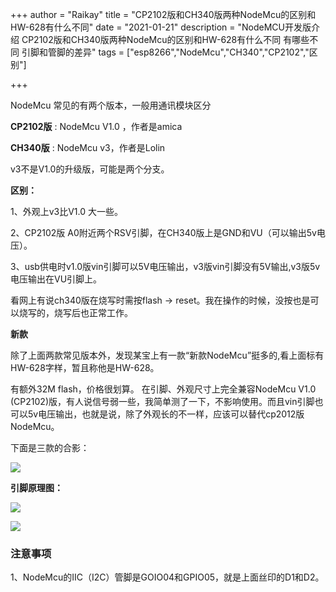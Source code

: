 +++
author = "Raikay"
title = "CP2102版和CH340版两种NodeMcu的区别和HW-628有什么不同"
date = "2021-01-21"
description = "NodeMCU开发版介绍  CP2102版和CH340版两种NodeMcu的区别和HW-628有什么不同   有哪些不同  引脚和管脚的差异"
tags = ["esp8266","NodeMcu","CH340","CP2102","区别"]

+++

NodeMcu 常见的有两个版本，一般用通讯模块区分   

**CP2102版** : NodeMcu V1.0 ，作者是amica  

**CH340版** : NodeMcu v3，作者是Lolin  

v3不是V1.0的升级版，可能是两个分支。  

**区别：**  

1、外观上v3比V1.0 大一些。  

2、CP2102版 A0附近两个RSV引脚，在CH340版上是GND和VU（可以输出5v电压）。  

3、usb供电时v1.0版vin引脚可以5V电压输出，v3版vin引脚没有5V输出,v3版5v电压输出在VU引脚上。  

看网上有说ch340版在烧写时需按flash -> reset。我在操作的时候，没按也是可以烧写的，烧写后也正常工作。  

**新款**

除了上面两款常见版本外，发现某宝上有一款“新款NodeMcu”挺多的,看上面标有 HW-628字样，暂且称他是HW-628。  

有额外32M flash，价格很划算。  在引脚、外观尺寸上完全兼容NodeMcu V1.0 (CP2102)版，有人说信号弱一些，我简单测了一下，不影响使用。而且vin引脚也可以5v电压输出，也就是说，除了外观长的不一样，应该可以替代cp2012版NodeMcu。

下面是三款的合影：

![](https://gitee.com/imgrep001/m1/raw/master/2021/01/21/20210121144425.jpg)





**引脚原理图：**

![](https://gitee.com/imgrep001/m1/raw/master/2021/01/21/20210121143123.png)



  

![](https://gitee.com/imgrep001/m1/raw/master/2021/01/21/20210121143159.png)

### 注意事项

1、NodeMcu的IIC（I2C）管脚是GOIO04和GPIO05，就是上面丝印的D1和D2。